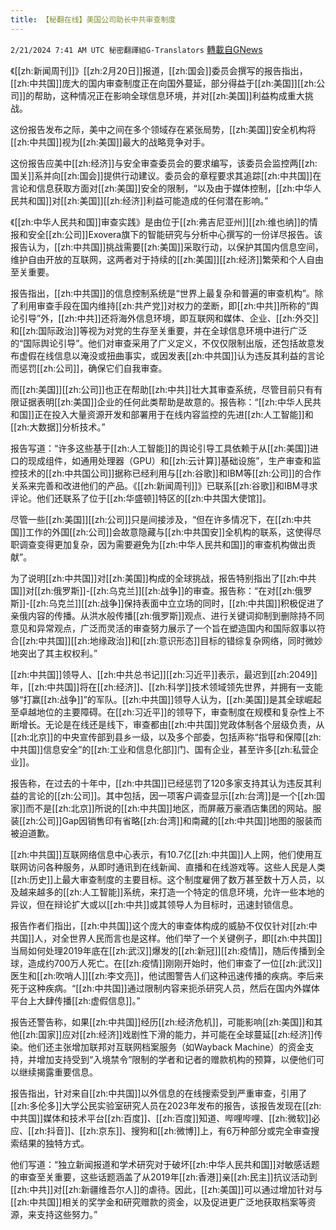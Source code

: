 ```yaml
---
title: 【秘翻在线】美国公司助长中共审查制度
---
```

`2/21/2024 7:41 AM UTC 秘密翻譯組G-Translators` [轉載自GNews](https://gnews.org/articles/2328154)

《[[zh:新闻周刊]]》[[zh:2月20日]]报道，[[zh:国会]]委员会撰写的报告指出，[[zh:中共国]]庞大的国内审查制度正在向国外蔓延，部分得益于[[zh:美国]][[zh:公司]]的帮助，这种情况正在影响全球信息环境，并对[[zh:美国]]利益构成重大挑战。

这份报告发布之际，美中之间在多个领域存在紧张局势，[[zh:美国]]安全机构将[[zh:中共国]]视为[[zh:美国]]最大的战略竞争对手。

这份报告应美中[[zh:经济]]与安全审查委员会的要求编写，该委员会监控两[[zh:国关]]系并向[[zh:国会]]提供行动建议。委员会的章程要求其追踪[[zh:中共国]]在言论和信息获取方面对[[zh:美国]]安全的限制，“以及由于媒体控制，[[zh:中华人民共和国]]对[[zh:美国]][[zh:经济]]利益可能造成的任何潜在影响。”

《[[zh:中华人民共和国]]审查实践》是由位于[[zh:弗吉尼亚州]][[zh:维也纳]]的情报和安全[[zh:公司]]Exovera旗下的智能研究与分析中心撰写的一份详尽报告。该报告认为，[[zh:中共国]]挑战需要[[zh:美国]]采取行动，以保护其国内信息空间，维护自由开放的互联网，这两者对于持续的[[zh:美国]][[zh:经济]]繁荣和个人自由至关重要。

报告指出，[[zh:中共国]]的信息控制系统是“世界上最复杂和普遍的审查机构”。除了利用审查手段在国内维持[[zh:共产党]]对权力的垄断，即[[zh:中共]]所称的“舆论引导”外，[[zh:中共]]还将海外信息环境，即互联网和媒体、企业、[[zh:外交]]和[[zh:国际政治]]等视为对党的生存至关重要，并在全球信息环境中进行广泛的“国际舆论引导”。他们对审查采用了广义定义，不仅仅限制出版，还包括故意发布虚假在线信息以淹没或扭曲事实，或因发表[[zh:中共国]]认为违反其利益的言论而惩罚[[zh:公司]]，确保它们自我审查。

而[[zh:美国]][[zh:公司]]也正在帮助[[zh:中共]]壮大其审查系统，尽管目前只有有限证据表明[[zh:美国]]企业的任何此类帮助是故意的。报告称：“[[zh:中华人民共和国]]正在投入大量资源开发和部署用于在线内容监控的先进[[zh:人工智能]]和[[zh:大数据]]分析技术。”

报告写道：“许多这些基于[[zh:人工智能]]的舆论引导工具依赖于从[[zh:美国]]进口的现成组件，如通用处理器（GPU）和[[zh:云计算]]基础设施”，生产审查和监控技术的[[zh:中共国公司]]据称已经利用与[[zh:谷歌]]和IBM等[[zh:公司]]的合作关系来完善和改进他们的产品。《[[zh:新闻周刊]]》已联系[[zh:谷歌]]和IBM寻求评论。他们还联系了位于[[zh:华盛顿]]特区的[[zh:中共国大使馆]]。

尽管一些[[zh:美国]][[zh:公司]]只是间接涉及，“但在许多情况下，在[[zh:中共国]]工作的外国[[zh:公司]]会故意隐藏与[[zh:中共国安]]全机构的联系，这使得尽职调查变得更加复杂，因为需要避免为[[zh:中华人民共和国]]的审查机构做出贡献”。

为了说明[[zh:中共国]]对[[zh:美国]]构成的全球挑战，报告特别指出了[[zh:中共国]]对[[zh:俄罗斯]]\-[[zh:乌克兰]][[zh:战争]]的审查。报告称：“在对[[zh:俄罗斯]]\-[[zh:乌克兰]][[zh:战争]]保持表面中立立场的同时，[[zh:中共国]]积极促进了亲俄内容的传播。从洪水般传播[[zh:俄罗斯]]观点、进行关键词抑制到删除持不同意见和异常观点，广泛而灵活的审查努力展示了一个旨在塑造国内和国际叙事以符合[[zh:中共国]][[zh:地缘政治]]和[[zh:意识形态]]目标的错综复杂网络，同时微妙地突出了其主权权利。”

[[zh:中共国]]领导人、[[zh:中共总书记]][[zh:习近平]]表示，最迟到[[zh:2049]]年，[[zh:中共国]]将在[[zh:经济]]、[[zh:科学]]技术领域领先世界，并拥有一支能够“打赢[[zh:战争]]”的军队。[[zh:中共国]]领导人认为，[[zh:美国]]是其全球崛起至卓越地位的主要障碍。在[[zh:习近平]]的领导下，审查制度在规模和复杂性上不断增长。无论是在线还是线下，审查都由[[zh:中共国]]党政体制各个层级负责，从[[zh:北京]]的中央宣传部到县乡一级，以及多个部委，包括声称“指导和保障[[zh:中共国]]信息安全”的[[zh:工业和信息化部]]门、国有企业，甚至许多[[zh:私营企业]]。

报告称，在过去的十年中，[[zh:中共国]]已经惩罚了120多家支持其认为违反其利益的言论的[[zh:公司]]。其中包括，因一项客户调查显示[[zh:台湾]]是一个[[zh:国家]]而不是[[zh:北京]]所说的[[zh:中共国]]地区，而屏蔽万豪酒店集团的网站。服装[[zh:公司]]Gap因销售印有省略[[zh:台湾]]和南藏的[[zh:中共国]]地图的服装而被迫道歉。  
  
[[zh:中共国]]互联网络信息中心表示，有10.7亿[[zh:中共国]]人上网，他们使用互联网访问各种服务，从即时通讯到在线新闻、直播和在线游戏等。这些人民是人类[[zh:历史]]上最大审查制度的主要目标。这个制度雇佣了数万甚至数十万人员，以及越来越多的[[zh:人工智能]]系统，来打造一个特定的信息环境，允许一些本地的异议，但在辩论扩大或以[[zh:中共]]或其领导人为目标时，迅速封锁信息。

报告作者们指出，[[zh:中共国]]这个庞大的审查体构成的威胁不仅仅针对[[zh:中共国]]人，对全世界人民而言也是这样。他们举了一个关键例子，即[[zh:中共国]]当局如何处理2019年底在[[zh:武汉]]爆发的[[zh:新冠]][[zh:疫情]]，随后传播到全球，造成约700万人死亡。在[[zh:疫情]]刚刚开始时，他们审查了一位[[zh:武汉]]医生和[[zh:吹哨人]][[zh:李文亮]]，他试图警告人们这种迅速传播的疾病。李后来死于这种疾病。“[[zh:中共国]]通过限制内容来扼杀研究人员，然后在国内外媒体平台上大肆传播[[zh:虚假信息]]。”

报告还警告称，如果[[zh:中共国]]经历[[zh:经济危机]]，可能影响[[zh:美国]]和其他[[zh:国家]]应对[[zh:经济]]戏剧性下滑的能力，并可能在全球蔓延[[zh:经济]]传染。他们还主张增加联邦对互联网档案服务（如Wayback Machine）的资金支持，并增加支持受到“入境禁令”限制的学者和记者的赠款机构的预算，以便他们可以继续揭露重要信息。

报告指出，针对来自[[zh:中共国]]以外信息的在线搜索受到严重审查，引用了[[zh:多伦多]]大学公民实验室研究人员在2023年发布的报告，该报告发现在[[zh:中共国]]媒体和技术平台[[zh:百度]]、[[zh:百度]]知道、哔哩哔哩、[[zh:微软]]必应、[[zh:抖音]]、[[zh:京东]]、搜狗和[[zh:微博]]上，有6万种部分或完全审查搜索结果的独特方式。

他们写道：“独立新闻报道和学术研究对于破坏[[zh:中华人民共和国]]对敏感话题的审查至关重要，这些话题涵盖了从2019年[[zh:香港]]亲[[zh:民主]]抗议活动到[[zh:中共]]对[[zh:新疆维吾尔人]]的虐待。因此，[[zh:美国]]可以通过增加针对与[[zh:中共国]]相关的奖学金和研究赠款的资金，以及促进更广泛地获取档案等资源，来支持这些努力。”
